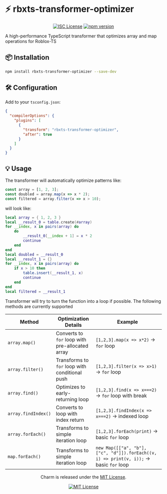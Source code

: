 # ⚡ rbxts-transformer-optimizer

<div align="center">

[![ISC License](https://img.shields.io/badge/license-ISC-blue.svg)](https://opensource.org/licenses/ISC)
[![npm version](https://img.shields.io/npm/v/rbxts-transformer-optimizer)](https://www.npmjs.com/package/rbxts-transformer-optimizer)

<div align="left">

A high-performance TypeScript transformer that optimizes array and map operations for Roblox-TS

## 📦 Installation

```bash
npm install rbxts-transformer-optimizer --save-dev
```

## 🛠 Configuration

Add to your ``tsconfig.json``:

```json
{
  "compilerOptions": {
    "plugins": [
      {
        "transform": "rbxts-transformer-optimizer",
        "after": true
      }
    ]
  }
}
```

## 💡 Usage
The transformer will automatically optimize patterns like:

```ts
const array = [1, 2, 3];
const doubled = array.map(x => x * 2);
const filtered = array.filter(x => x > 10);
```

will look like:

```lua
local array = { 1, 2, 3 }
local __result_0 = table.create(#array)
for __index, x in pairs(array) do
	do
		__result_0[__index + 1] = x * 2
		continue
	end
end
local doubled = __result_0
local __result_1 = {}
for __index, x in pairs(array) do
	if x > 10 then
		table.insert(__result_1, x)
		continue
	end
end
local filtered = __result_1
```

Transformer will try to turn the function into a loop if possible. The following methods are currently supported

| Method          | Optimization Details                                                                 | Example |
|-----------------|-------------------------------------------------------------------------------------|---------|
| `array.map()`   | Converts to `for` loop with pre-allocated array                                     | `[1,2,3].map(x => x*2)` → `for` loop |
| `array.filter()`| Transforms to `for` loop with conditional push                                      | `[1,2,3].filter(x => x>1)` → `for` loop |
| `array.find()`  | Optimizes to early-returning loop                                                   | `[1,2,3].find(x => x===2)` → `for` loop with break |
| `array.findIndex()` | Converts to loop with index return                                             | `[1,2,3].findIndex(x => x===2)` → indexed loop |
| `array.forEach()`| Transforms to simple iteration loop                                               | `[1,2,3].forEach(print)` → basic `for` loop |
| `map.forEach()`| Transforms to simple iteration loop                                               | `new Map([["a", "b"], ["c", "d"]]).forEach((v, i) => print(v, i));` → basic `for` loop |

<p align="center">
Charm is released under the <a href="LICENSE.md">MIT License</a>.
</p>

<div align="center">

[![MIT License](https://img.shields.io/github/license/Tesmi-Develop/rbxts-transformer-optimizer?style=for-the-badge)](LICENSE.md)
